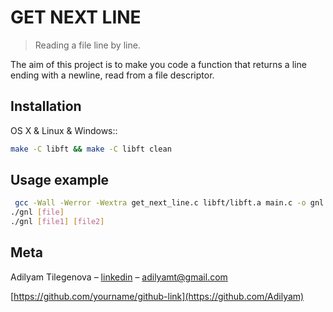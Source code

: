 # GET NEXT LINE
> Reading a file line by line.

The aim of this project is to make you code a function that returns a line
ending with a newline, read from a file descriptor.


## Installation

OS X & Linux & Windows::

```sh
make -C libft && make -C libft clean
```

## Usage example

```sh
 gcc -Wall -Werror -Wextra get_next_line.c libft/libft.a main.c -o gnl
./gnl [file]
./gnl [file1] [file2]
```

## Meta

Adilyam Tilegenova – [linkedin](https://www.linkedin.com/in/adilyam-tilegenova-5b3180148/) – adilyamt@gmail.com

[https://github.com/yourname/github-link](https://github.com/Adilyam)

